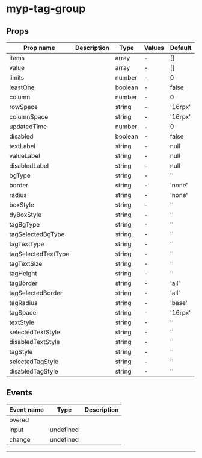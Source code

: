# myp-tag-group

## Props

| Prop name           | Description | Type    | Values | Default |
| ------------------- | ----------- | ------- | ------ | ------- |
| items               |             | array   | -      | []      |
| value               |             | array   | -      | []      |
| limits              |             | number  | -      | 0       |
| leastOne            |             | boolean | -      | false   |
| column              |             | number  | -      | 0       |
| rowSpace            |             | string  | -      | '16rpx' |
| columnSpace         |             | string  | -      | '16rpx' |
| updatedTime         |             | number  | -      | 0       |
| disabled            |             | boolean | -      | false   |
| textLabel           |             | string  | -      | null    |
| valueLabel          |             | string  | -      | null    |
| disabledLabel       |             | string  | -      | null    |
| bgType              |             | string  | -      | ''      |
| border              |             | string  | -      | 'none'  |
| radius              |             | string  | -      | 'none'  |
| boxStyle            |             | string  | -      | ''      |
| dyBoxStyle          |             | string  | -      | ''      |
| tagBgType           |             | string  | -      | ''      |
| tagSelectedBgType   |             | string  | -      | ''      |
| tagTextType         |             | string  | -      | ''      |
| tagSelectedTextType |             | string  | -      | ''      |
| tagTextSize         |             | string  | -      | ''      |
| tagHeight           |             | string  | -      | ''      |
| tagBorder           |             | string  | -      | 'all'   |
| tagSelectedBorder   |             | string  | -      | 'all'   |
| tagRadius           |             | string  | -      | 'base'  |
| tagSpace            |             | string  | -      | '16rpx' |
| textStyle           |             | string  | -      | ''      |
| selectedTextStyle   |             | string  | -      | ''      |
| disabledTextStyle   |             | string  | -      | ''      |
| tagStyle            |             | string  | -      | ''      |
| selectedTagStyle    |             | string  | -      | ''      |
| disabledTagStyle    |             | string  | -      | ''      |

## Events

| Event name | Type      | Description |
| ---------- | --------- | ----------- |
| overed     |           |
| input      | undefined |
| change     | undefined |

---
